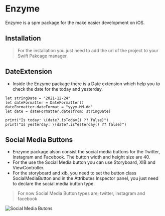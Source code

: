 # Enzyme
Enzyme is a spm package for the make easier development on iOS.

## Installation
>  For the installation you just need to add the url of the project to your Swift Pakcage manager.

## DateExtension
- Inside the Enzyme package there is a Date extension which help you to check the date for the today and yesterday.

```
let stringDate = "2021-12-24"
let dateFormatter = DateFormatter()
dateFormatter.dateFormat = "yyyy-MM-dd"
let date = dateFormatter.date(from: stringDate)
        
print("Is today: \(date?.isToday() ?? false)")
print("Is yesterday: \(date?.isYesterday() ?? false)")
```
## Social Media Buttons
- Enzyme package alson consist the social media buttons for the Twitter, Instagram and Facebook. The button width and height size are 40.
- For the use the Social Media button you can use Storyboard, XIB and ViewController.
- For the storyboard and xib, you need to set the button class SocialMediaButton and in the Attributes Inspector panel, you just need to declare the social media button type. 
> For now Social Media Button types are; twitter, instagram and facebook

![Social Media Butons](https://drive.google.com/file/d/1UvKOsy8zLmIVCnsiZRcKFWr1kQ0bUzvb/view?)

